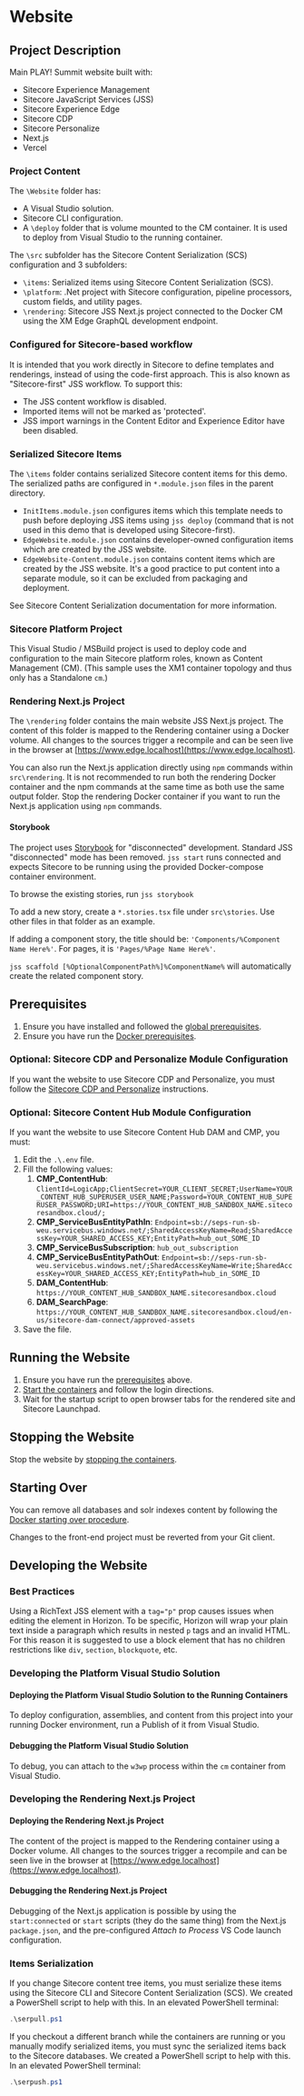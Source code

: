 # Website

## Project Description

Main PLAY! Summit website built with:

- Sitecore Experience Management
- Sitecore JavaScript Services (JSS)
- Sitecore Experience Edge
- Sitecore CDP
- Sitecore Personalize
- Next.js
- Vercel

### Project Content

The `\Website` folder has:

- A Visual Studio solution.
- Sitecore CLI configuration.
- A `\deploy` folder that is volume mounted to the CM container. It is used to deploy from Visual Studio to the running container.

The `\src` subfolder has the Sitecore Content Serialization (SCS) configuration and 3 subfolders:

- `\items`: Serialized items using Sitecore Content Serialization (SCS).
- `\platform`: .Net project with Sitecore configuration, pipeline processors, custom fields, and utility pages.
- `\rendering`: Sitecore JSS Next.js project connected to the Docker CM using the XM Edge GraphQL development endpoint.

### Configured for Sitecore-based workflow

It is intended that you work directly in Sitecore to define templates and renderings, instead of using the code-first approach. This is also known as "Sitecore-first" JSS workflow. To support this:

- The JSS content workflow is disabled.
- Imported items will not be marked as 'protected'.
- JSS import warnings in the Content Editor and Experience Editor have been disabled.

### Serialized Sitecore Items

The `\items` folder contains serialized Sitecore content items for this demo. The serialized paths are configured in `*.module.json` files in the parent directory.

- `InitItems.module.json` configures items which this template needs to push before deploying JSS items using `jss deploy` (command that is not used in this demo that is developed using Sitecore-first).
- `EdgeWebsite.module.json` contains developer-owned configuration items which are created by the JSS website.
- `EdgeWebsite-Content.module.json` contains content items which are created by the JSS website. It's a good practice to put content into a separate module, so it can be excluded from packaging and deployment.

See Sitecore Content Serialization documentation for more information.

### Sitecore Platform Project

This Visual Studio / MSBuild project is used to deploy code and configuration to the main Sitecore platform roles, known as Content Management (CM). (This sample uses the XM1 container topology and thus only has a Standalone `cm`.)

### Rendering Next.js Project

The `\rendering` folder contains the main website JSS Next.js project. The content of this folder is mapped to the Rendering container using a Docker volume. All changes to the sources trigger a recompile and can be seen live in the browser at [https://www.edge.localhost](https://www.edge.localhost).

You can also run the Next.js application directly using `npm` commands within `src\rendering`. It is not recommended to run both the rendering Docker container and the npm commands at the same time as both use the same output folder. Stop the rendering Docker container if you want to run the Next.js application using `npm` commands.

#### Storybook

The project uses [Storybook](https://github.com/storybookjs/storybook) for "disconnected" development. Standard JSS "disconnected" mode has been removed. `jss start` runs connected and expects Sitecore to be running using the provided Docker-compose container environment.

To browse the existing stories, run `jss storybook`

To add a new story, create a `*.stories.tsx` file under `src\stories`. Use other files in that folder as an example.

If adding a component story, the title should be: `'Components/%Component Name Here%'`. For pages, it is `'Pages/%Page Name Here%'`.

`jss scaffold [%OptionalComponentPath%]%ComponentName%` will automatically create the related component story.

## Prerequisites

1. Ensure you have installed and followed the [global prerequisites](../prerequisites.md).
2. Ensure you have run the [Docker prerequisites](../docker.md#Prerequisites).

### Optional: Sitecore CDP and Personalize Module Configuration

If you want the website to use Sitecore CDP and Personalize, you must follow the [Sitecore CDP and Personalize](../cdp-personalize/README.md) instructions.

### Optional: Sitecore Content Hub Module Configuration

If you want the website to use Sitecore Content Hub DAM and CMP, you must:

1. Edit the `.\.env` file.
2. Fill the following values:
   1. **CMP_ContentHub**: `ClientId=LogicApp;ClientSecret=YOUR_CLIENT_SECRET;UserName=YOUR_CONTENT_HUB_SUPERUSER_USER_NAME;Password=YOUR_CONTENT_HUB_SUPERUSER_PASSWORD;URI=https://YOUR_CONTENT_HUB_SANDBOX_NAME.sitecoresandbox.cloud/;`
   2. **CMP_ServiceBusEntityPathIn**: `Endpoint=sb://seps-run-sb-weu.servicebus.windows.net/;SharedAccessKeyName=Read;SharedAccessKey=YOUR_SHARED_ACCESS_KEY;EntityPath=hub_out_SOME_ID`
   3. **CMP_ServiceBusSubscription**: `hub_out_subscription`
   4. **CMP_ServiceBusEntityPathOut**: `Endpoint=sb://seps-run-sb-weu.servicebus.windows.net/;SharedAccessKeyName=Write;SharedAccessKey=YOUR_SHARED_ACCESS_KEY;EntityPath=hub_in_SOME_ID`
   5. **DAM_ContentHub**: `https://YOUR_CONTENT_HUB_SANDBOX_NAME.sitecoresandbox.cloud`
   6. **DAM_SearchPage**: `https://YOUR_CONTENT_HUB_SANDBOX_NAME.sitecoresandbox.cloud/en-us/sitecore-dam-connect/approved-assets`
3. Save the file.

## Running the Website

1. Ensure you have run the [prerequisites](#Prerequisites) above.
2. [Start the containers](../docker.md#Starting-the-Containers) and follow the login directions.
3. Wait for the startup script to open browser tabs for the rendered site and Sitecore Launchpad.

## Stopping the Website

Stop the website by [stopping the containers](../docker.md#Stopping-the-Containers).

## Starting Over

You can remove all databases and solr indexes content by following the [Docker starting over procedure](../docker.md#Starting-Over).

Changes to the front-end project must be reverted from your Git client.

## Developing the Website

### Best Practices

Using a RichText JSS element with a `tag="p"` prop causes issues when editing the element in Horizon. To be specific, Horizon will wrap your plain text inside a paragraph which results in nested `p` tags and an invalid HTML. For this reason it is suggested to use a block element that has no children restrictions like `div`, `section`, `blockquote`, etc.

### Developing the Platform Visual Studio Solution

#### Deploying the Platform Visual Studio Solution to the Running Containers

To deploy configuration, assemblies, and content from this project into your running Docker environment, run a Publish of it from Visual Studio.

#### Debugging the Platform Visual Studio Solution

To debug, you can attach to the `w3wp` process within the `cm` container from Visual Studio.

### Developing the Rendering Next.js Project

#### Deploying the Rendering Next.js Project

The content of the project is mapped to the Rendering container using a Docker volume. All changes to the sources trigger a recompile and can be seen live in the browser at [https://www.edge.localhost](https://www.edge.localhost).

#### Debugging the Rendering Next.js Project

Debugging of the Next.js application is possible by using the `start:connected` or `start` scripts (they do the same thing) from the Next.js `package.json`, and the pre-configured *Attach to Process* VS Code launch configuration.

### Items Serialization

If you change Sitecore content tree items, you must serialize these items using the Sitecore CLI and Sitecore Content Serialization (SCS). We created a PowerShell script to help with this. In an elevated PowerShell terminal:

```ps1
.\serpull.ps1
```

If you checkout a different branch while the containers are running or you manually modify serialized items, you must sync the serialized items back to the Sitecore databases. We created a PowerShell script to help with this. In an elevated PowerShell terminal:

```ps1
.\serpush.ps1
```
